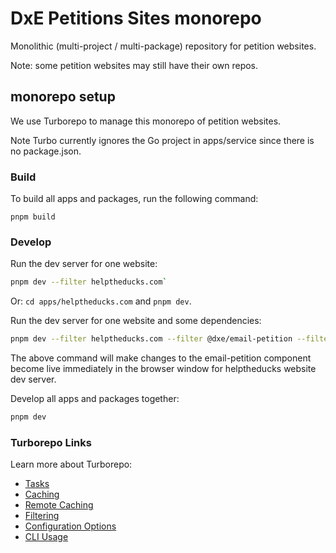 # DxE Petitions Sites monorepo

Monolithic (multi-project / multi-package) repository for petition websites.

Note: some petition websites may still have their own repos.

## monorepo setup

We use Turborepo to manage this monorepo of petition websites.

Note Turbo currently ignores the Go project in apps/service since there is no
package.json.

### Build

To build all apps and packages, run the following command:

```
pnpm build
```

### Develop

Run the dev server for one website:

```bash
pnpm dev --filter helptheducks.com`
```

Or: `cd apps/helptheducks.com` and `pnpm dev`.

Run the dev server for one website and some dependencies:

```bash
pnpm dev --filter helptheducks.com --filter @dxe/email-petition --filter @dxe/petitions-components
```

The above command will make changes to the email-petition component become live
immediately in the browser window for helptheducks website dev server.

Develop all apps and packages together:

```bash
pnpm dev
```

### Turborepo Links

Learn more about Turborepo:

- [Tasks](https://turbo.build/repo/docs/core-concepts/monorepos/running-tasks)
- [Caching](https://turbo.build/repo/docs/core-concepts/caching)
- [Remote Caching](https://turbo.build/repo/docs/core-concepts/remote-caching)
- [Filtering](https://turbo.build/repo/docs/core-concepts/monorepos/filtering)
- [Configuration Options](https://turbo.build/repo/docs/reference/configuration)
- [CLI Usage](https://turbo.build/repo/docs/reference/command-line-reference)
